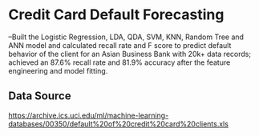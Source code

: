 # Credit Card Default Forecasting
–Built the Logistic Regression, LDA, QDA, SVM, KNN, Random Tree and ANN model and calculated recall rate and F score to predict default behavior of the client for an Asian Business Bank with 20k+ data records; achieved an 87.6% recall rate and 81.9% accuracy after the feature engineering and model fitting.

## Data Source
https://archive.ics.uci.edu/ml/machine-learning-databases/00350/default%20of%20credit%20card%20clients.xls
